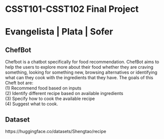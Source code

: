 # CSST101-CSST102 Final Project
<h1> Evangelista | Plata | Sofer</h1>
<h2>ChefBot</h2>
<p>Chefbot is a chatbot specifically for food recommendation. ChefBot aims to help the users to explore more about their food whether they are craving something, looking for something new, browsing alternatives or identifying what can they cook with the ingredients that they have. The goals of this Cheft bot are: <br>(1) Recommend food based on inputs<br>(2) Identify different recipe based on available ingredients <br>(3) Specify how to cook the available recipe <br>(4) Suggest what to cook.

<h2>Dataset</h2>
<p>https://huggingface.co/datasets/Shengtao/recipe</p>



